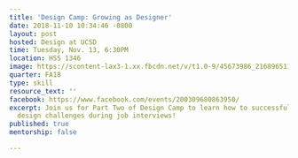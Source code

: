 ```yaml
---
title: 'Design Camp: Growing as Designer'
date: 2018-11-10 10:34:46 -0800
layout: post
hosted: Design at UCSD
time: Tuesday, Nov. 13, 6:30PM
location: HSS 1346
image: https://scontent-lax3-1.xx.fbcdn.net/v/t1.0-9/45673986_2168965116677281_6031960247843684352_n.jpg?_nc_cat=110&_nc_ht=scontent-lax3-1.xx&oh=f0b028e649c96ad4494a8edf1d019a6f&oe=5C86FC67
quarter: FA18
type: skill
resource_text: ''
facebook: https://www.facebook.com/events/200309680863950/
excerpt: Join us for Part Two of Design Camp to learn how to successfully approach
  design challenges during job interviews!
published: true
mentorship: false

---
```

